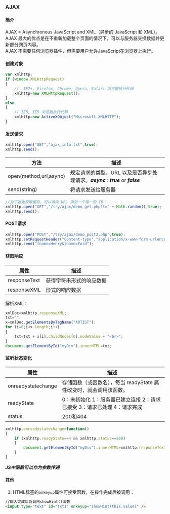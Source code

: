 ### AJAX

#### 简介
AJAX = Asynchronous JavaScript and XML（异步的 JavaScript 和 XML）。  
AJAX 最大的优点是在不重新加载整个页面的情况下，可以与服务器交换数据并更新部分网页内容。  
AJAX 不需要任何浏览器插件，但需要用户允许JavaScript在浏览器上执行。

#### 创建对象
``` js
var xmlhttp;
if (window.XMLHttpRequest)
{
    //  IE7+, Firefox, Chrome, Opera, Safari 浏览器执行代码
    xmlhttp=new XMLHttpRequest();
}
else
{
    // IE6, IE5 浏览器执行代码
    xmlhttp=new ActiveXObject("Microsoft.XMLHTTP");
}

```

#### 发送请求
``` js
xmlhttp.open("GET","ajax_info.txt",true);
xmlhttp.send();
```

| 方法| 描述 |
------|-----|
open(method,url,async)|规定请求的类型、URL 以及是否异步处理请求。***async*** : ***true*** or ***false***
send(string) | 将请求发送给服务器

``` js
//为了避免获取缓存，可以请向 URL 添加一个唯一的 ID：
xmlhttp.open("GET","/try/ajax/demo_get.php?t=" + Math.random(),true);
xmlhttp.send();
```

#### POST请求
``` js
xmlhttp.open("POST","/try/ajax/demo_post2.php",true);
xmlhttp.setRequestHeader("Content-type","application/x-www-form-urlencoded");
xmlhttp.send("fname=Henry&lname=Ford");
```
#### 获取响应
属性|描述
---|---
responseText|获得字符串形式的响应数据
responseXML|形式的响应数据

解析XML：
``` js
xmlDoc=xmlhttp.responseXML;
txt="";
x=xmlDoc.getElementsByTagName("ARTIST");
for (i=0;i<x.length;i++)
{
    txt=txt + x[i].childNodes[0].nodeValue + "<br>";
}
document.getElementById("myDiv").innerHTML=txt;
```

#### 监听状态变化
属性|描述
----|----
onreadystatechange|存储函数（或函数名），每当 readyState 属性改变时，就会调用该函数。
readyState|0：未初始化 1：服务器已建立连接 2：请求已接受 3：请求已处理 4：请求完成
status|200和404

``` js
xmlhttp.onreadystatechange=function()
{
    if (xmlhttp.readyState==4 && xmlhttp.status==200)
    {
        document.getElementById("myDiv").innerHTML=xmlhttp.responseText;
    }
}
```

***JS中函数可以作为参数传递***

#### 其他
1. HTML标签的`onkeyup`属性可接受函数，在操作完成后被调用：
``` html
//输入完成后将调用showHint()函数
<input type="text" id="txt1" onkeyup="showHint(this.value)" />
```
